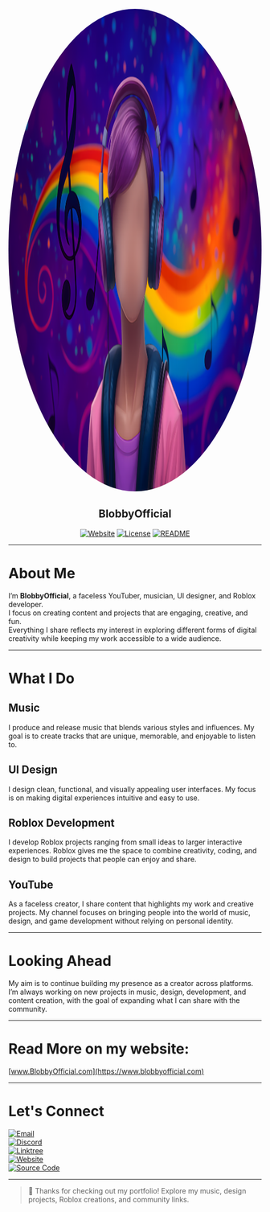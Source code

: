 <p align="center">
  <img src="assets/images/banner.png"  height="960" width="540" style="border-radius: 50%;">
</p>


## <div align="center">BlobbyOfficial</div>

<div align="center">
  
[![Website](https://img.shields.io/badge/🌐%20Website-www.blobbyofficial.com-0f0f0f?style=flat-square&logo=google-chrome&logoColor=white)](https://www.blobbyofficial.com)
[![License](https://img.shields.io/badge/⚖️%20License-Apache--2.0-8B0000?style=flat-square&logo=scale&logoColor=white)](https://github.com/BlobbyOfficial/BlobbyOfficial/blob/master/LICENSE.md)
[![README](https://img.shields.io/badge/📖%20README-BlobbyOfficial-222222?style=flat-square&logo=markdown&logoColor=white)](https://github.com/BlobbyOfficial/BlobbyOfficial/blob/master/README.md)


</div>

---

# About Me

I’m **BlobbyOfficial**, a faceless YouTuber, musician, UI designer, and Roblox developer.  
I focus on creating content and projects that are engaging, creative, and fun.  
Everything I share reflects my interest in exploring different forms of digital creativity while keeping my work accessible to a wide audience.

---

# What I Do

## Music
I produce and release music that blends various styles and influences. My goal is to create tracks that are unique, memorable, and enjoyable to listen to.

## UI Design
I design clean, functional, and visually appealing user interfaces. My focus is on making digital experiences intuitive and easy to use.

## Roblox Development
I develop Roblox projects ranging from small ideas to larger interactive experiences. Roblox gives me the space to combine creativity, coding, and design to build projects that people can enjoy and share.

## YouTube
As a faceless creator, I share content that highlights my work and creative projects. My channel focuses on bringing people into the world of music, design, and game development without relying on personal identity.

---

# Looking Ahead
My aim is to continue building my presence as a creator across platforms. I’m always working on new projects in music, design, development, and content creation, with the goal of expanding what I can share with the community.

---

# Read More on my website:
[www.BlobbyOfficial.com](https://www.blobbyofficial.com)

---

# Let's Connect

[![Email](https://img.shields.io/badge/Email-Contact-red)](mailto:blobbyofficial@outlook.com)  
[![Discord](https://img.shields.io/badge/Discord-Join-purple)](https://discord.gg/quq8thpMEd)  
[![Linktree](https://img.shields.io/badge/Linktree-Visit-green)](https://linktr.ee/blobbyofficial)  
[![Website](https://img.shields.io/badge/Website-Visit-blue)](https://www.blobbyofficial.com/)  
[![Source Code](https://img.shields.io/badge/GitHub-Repo-black)](https://github.com/BlobbyOfficial/BlobbyOfficial)

---

> :rocket: Thanks for checking out my portfolio! Explore my music, design projects, Roblox creations, and community links.
